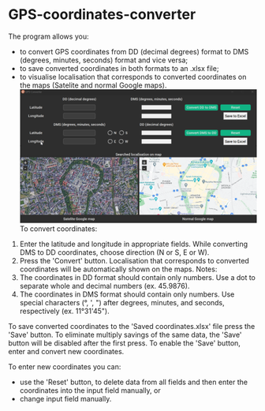 # GPS-coordinates-converter
The program allows you:
- to convert GPS coordinates from DD (decimal degrees) format to DMS (degrees, minutes, seconds) format and vice versa; 
- to save converted coordinates in both formats to an .xlsx file;
- to visualise localisation that corresponds to converted coordinates on the maps (Satelite and normal Google maps).
![alt text](https://github.com/LizavetaVintsek/GPS-coordinates-converter/blob/master/GPS-converter.png)
To convert coordinates:
1. Enter the latitude and longitude in appropriate fields. While converting DMS to DD coordinates, choose direction (N or S, E or W).
2. Press the 'Convert' button. Localisation that corresponds to converted coordinates will be automatically shown on the maps.
Notes: 
1. The coordinates in DD format should contain only numbers. Use a dot to separate whole and decimal numbers (ex. 45.9876).
2. The coordinates in DMS format should contain only numbers. Use special characters (°, ', ") after degrees, minutes, and seconds, respectively (ex. 11°31'45"). 

To save converted coordinates to the 'Saved coordinates.xlsx' file press the 'Save' button. To eliminate multiply savings of the same data, the 'Save' button will be disabled after the first press. To enable the 'Save' button, enter and convert new coordinates.

To enter new coordinates you can:
- use the 'Reset' button, to delete data from all fields and then enter the coordinates into the input field manually, or 
- change input field manually.

